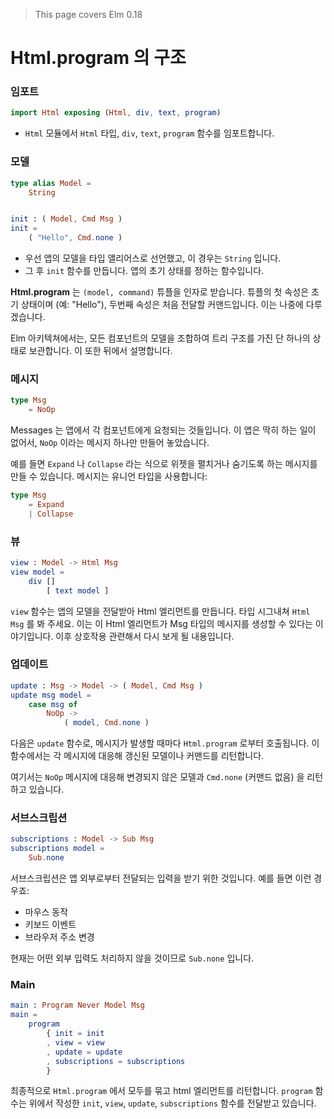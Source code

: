 > This page covers Elm 0.18

# Html.program 의 구조

### 임포트

```elm
import Html exposing (Html, div, text, program)
```

- `Html` 모듈에서 `Html` 타입, `div`, `text`, `program` 함수를 임포트합니다.

### 모델

```elm
type alias Model =
    String


init : ( Model, Cmd Msg )
init =
    ( "Hello", Cmd.none )
```

- 우선 앱의 모델을 타입 앨리어스로 선언했고, 이 경우는 `String` 입니다.
- 그 후 `init` 함수를 만듭니다. 앱의 초기 상태를 정하는 함수입니다.

__Html.program__ 는 `(model, command)` 튜플을 인자로 받습니다. 튜플의 첫 속성은 초기 상태이며 (예: "Hello"), 두번째 속성은 처음 전달할 커맨드입니다. 이는 나중에 다루겠습니다.

Elm 아키텍쳐에서는, 모든 컴포넌트의 모델을 조합하여 트리 구조를 가진 단 하나의 상태로 보관합니다. 이 또한 뒤에서 설명합니다.

### 메시지

```elm
type Msg
    = NoOp
```

Messages 는 앱에서 각 컴포넌트에게 요청되는 것들입니다. 이 앱은 딱히 하는 일이 없어서, `NoOp` 이라는 메시지 하나만 만들어 놓았습니다.

예를 들면 `Expand` 나 `Collapse` 라는 식으로 위젯을 펼치거나 숨기도록 하는 메시지를 만들 수 있습니다. 메시지는 유니언 타입을 사용합니다:

```elm
type Msg
    = Expand
    | Collapse
```

### 뷰

```elm
view : Model -> Html Msg
view model =
    div []
        [ text model ]
```

`view` 함수는 앱의 모델을 전달받아 Html 엘리먼트를 만듭니다. 타입 시그내쳐 `Html Msg` 를 봐 주세요. 이는 이 Html 엘리먼트가 Msg 타입의 메시지를 생성할 수 있다는 이야기입니다. 이후 상호작용 관련해서 다시 보게 될 내용입니다.

### 업데이트

```elm
update : Msg -> Model -> ( Model, Cmd Msg )
update msg model =
    case msg of
        NoOp ->
            ( model, Cmd.none )
```

다음은 `update` 함수로, 메시지가 발생할 때마다 `Html.program` 로부터 호출됩니다. 이 함수에서는 각 메시지에 대응해 갱신된 모델이나 커맨드를 리턴합니다.

여기서는 `NoOp` 메시지에 대응해 변경되지 않은 모델과 `Cmd.none` (커맨드 없음) 을 리턴하고 있습니다.

### 서브스크립션

```elm
subscriptions : Model -> Sub Msg
subscriptions model =
    Sub.none
```

서브스크립션은 앱 외부로부터 전달되는 입력을 받기 위한 것입니다. 예를 들면 이런 경우죠:

- 마우스 동작
- 키보드 이벤트
- 브라우저 주소 변경

현재는 어떤 외부 입력도 처리하지 않을 것이므로 `Sub.none` 입니다.

### Main

```elm
main : Program Never Model Msg
main =
    program
        { init = init
        , view = view
        , update = update
        , subscriptions = subscriptions
        }
```

최종적으로 `Html.program` 에서 모두를 묶고 html 엘리먼트를 리턴합니다. `program` 함수는 위에서 작성한 `init`, `view`, `update`, `subscriptions` 함수를 전달받고 있습니다.






 
